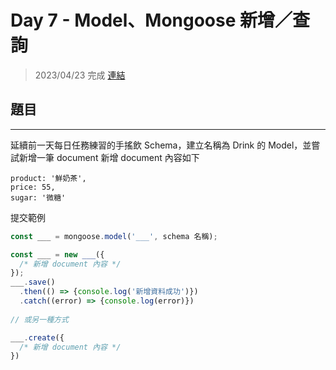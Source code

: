 # Day 7 - Model、Mongoose 新增／查詢
> 2023/04/23 完成
> [連結](main.js)
## 題目
---
延續前一天每日任務練習的手搖飲 Schema，建立名稱為 Drink 的 Model，並嘗試新增一筆 document
新增 document 內容如下
```text
product: '鮮奶茶',
price: 55,
sugar: '微糖'
```
提交範例
```js
const ___ = mongoose.model('___', schema 名稱);

const ___ = new ___({
  /* 新增 document 內容 */
});
___.save()
  .then(() => {console.log('新增資料成功')})
  .catch((error) => {console.log(error)})
  
// 或另一種方式

___.create({
  /* 新增 document 內容 */
})

```

